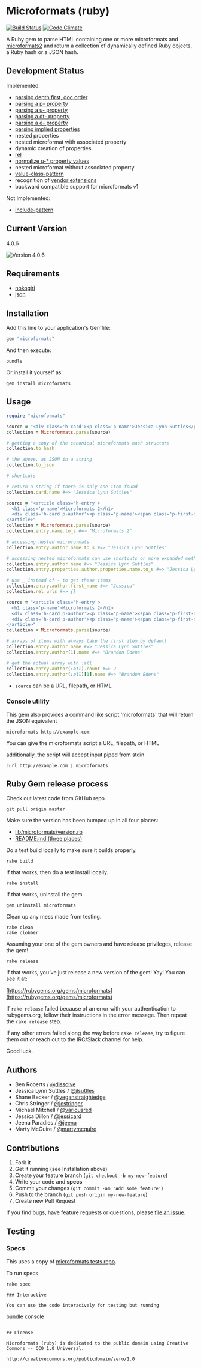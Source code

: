 # Microformats (ruby)

[![Build Status](https://travis-ci.org/indieweb/microformats-ruby.svg)](https://travis-ci.org/indieweb/microformats-ruby)
[![Code Climate](https://codeclimate.com/github/indieweb/microformats-ruby/badges/gpa.svg)](https://codeclimate.com/github/indieweb/microformats-ruby)

A Ruby gem to parse HTML containing one or more microformats and [microformats2](http://microformats.org/wiki/microformats-2)
and return a collection of dynamically defined Ruby objects, a Ruby hash or a JSON hash.


## Development Status

Implemented:

* [parsing depth first, doc order](http://microformats.org/wiki/microformats2-parsing#parse_a_document_for_microformats)
* [parsing a p- property](http://microformats.org/wiki/microformats2-parsing#parsing_a_p-_property)
* [parsing a u- property](http://microformats.org/wiki/microformats2-parsing#parsing_a_u-_property)
* [parsing a dt- property](http://microformats.org/wiki/microformats2-parsing#parsing_a_dt-_property)
* [parsing a e- property](http://microformats.org/wiki/microformats2-parsing#parsing_an_e-_property)
* [parsing implied properties](http://microformats.org/wiki/microformats-2-parsing#parsing_for_implied_properties)
* nested properties
* nested microformat with associated property
* dynamic creation of properties
* [rel](http://microformats.org/wiki/rel)
* [normalize u-* property values](http://microformats.org/wiki/microformats2-parsing-faq#normalizing_u-.2A_property_values)
* nested microformat without associated property
* [value-class-pattern](http://microformats.org/wiki/value-class-pattern)
* recognition of [vendor extensions](http://microformats.org/wiki/microformats2#VENDOR_EXTENSIONS)
* backward compatible support for microformats v1

Not Implemented:

* [include-pattern](http://microformats.org/wiki/include-pattern)


## Current Version

4.0.6

![Version 4.0.6](https://img.shields.io/badge/VERSION-4.0.6-green.svg)


## Requirements

* [nokogiri](https://github.com/sparklemotion/nokogiri)
* [json](https://github.com/flori/json)


## Installation

Add this line to your application's Gemfile:

```ruby
gem "microformats"
```

And then execute:

```
bundle
```

Or install it yourself as:

```
gem install microformats
```


## Usage

```ruby
require "microformats"

source = "<div class='h-card'><p class='p-name'>Jessica Lynn Suttles</p></div>"
collection = Microformats.parse(source)

# getting a copy of the canonical microformats hash structure
collection.to_hash

# the above, as JSON in a string
collection.to_json

# shortcuts

# return a string if there is only one item found
collection.card.name #=> "Jessica Lynn Suttles"

source = "<article class='h-entry'>
  <h1 class='p-name'>Microformats 2</h1>
  <div class='h-card p-author'><p class='p-name'><span class='p-first-name'>Jessica</span> Lynn Suttles</p></div>
</article>"
collection = Microformats.parse(source)
collection.entry.name.to_s #=> "Microformats 2"

# accessing nested microformats
collection.entry.author.name.to_s #=> "Jessica Lynn Suttles"

# accessing nested microformats can use shortcuts or more expanded method
collection.entry.author.name #=> "Jessica Lynn Suttles"
collection.entry.properties.author.properties.name.to_s #=> "Jessica Lynn Suttles"

# use _ instead of - to get these items
collection.entry.author.first_name #=> "Jessica"
collection.rel_urls #=> {}

source = "<article class='h-entry'>
  <h1 class='p-name'>Microformats 2</h1>
  <div class='h-card p-author'><p class='p-name'><span class='p-first-name'>Jessica</span> Lynn Suttles</p></div>
  <div class='h-card p-author'><p class='p-name'><span class='p-first-name'>Brandon</span> Edens</p></div>
</article>"
collection = Microformats.parse(source)

# arrays of items with always take the first item by default
collection.entry.author.name #=> "Jessica Lynn Suttles"
collection.entry.author(1).name #=> "Brandon Edens"

# get the actual array with :all
collection.entry.author(:all).count #=> 2
collection.entry.author(:all)[1].name #=> "Brandon Edens"

```

* `source` can be a URL, filepath, or HTML

### Console utility

This gem also provides a command like script 'microformats' that will return the JSON equivalent
```
microformats http://example.com
```

You can give the microformats script a URL, filepath, or HTML

additionally, the script will accept input piped from stdin

```
curl http://example.com | microformats
```



## Ruby Gem release process

Check out latest code from GitHub repo.

```
git pull origin master
```

Make sure the version has been bumped up in all four places:

- [lib/microformats/version.rb](https://github.com/indieweb/microformats-ruby/blob/master/lib/microformats/version.rb#L2)
- [README.md (three places)](https://github.com/indieweb/microformats-ruby/blob/master/README.md)

Do a test build locally to make sure it builds properly.

```
rake build
```

If that works, then do a test install locally.

  ```
rake install
```

If that works, uninstall the gem.

```
gem uninstall microformats
```

Clean up any mess made from testing.

```
rake clean
rake clobber
```

Assuming your one of the gem owners and have release privileges, release the gem!

```
rake release
```

If that works, you’ve just release a new version of the gem! Yay! You can see it at:

[https://rubygems.org/gems/microformats](https://rubygems.org/gems/microformats)

If `rake release` failed because of an error with your authentication to rubygems.org, follow their instructions in the error message. Then repeat the `rake release` step.

If any other errors failed along the way before `rake release`, try to figure them out or reach out to the IRC/Slack channel for help.

Good luck.


## Authors

- Ben Roberts / [@dissolve](https://github.com/dissolve)
- Jessica Lynn Suttles / [@jlsuttles](https://github.com/jlsuttles)
- Shane Becker / [@veganstraightedge](https://github.com/veganstraightedge)
- Chris Stringer / [@jcstringer](https://github.com/jcstringer)
- Michael Mitchell / [@variousred](https://github.com/variousred)
- Jessica Dillon / [@jessicard](https://github.com/jessicard)
- Jeena Paradies / [@jeena](https://github.com/jeena)
- Marty McGuire / [@martymcguire](https://github.com/martymcguire)

## Contributions

1. Fork it
2. Get it running (see Installation above)
3. Create your feature branch (`git checkout -b my-new-feature`)
4. Write your code and **specs**
5. Commit your changes (`git commit -am 'Add some feature'`)
6. Push to the branch (`git push origin my-new-feature`)
7. Create new Pull Request

If you find bugs, have feature requests or questions, please
[file an issue](https://github.com/indieweb/microformats-ruby/issues).


## Testing

### Specs

This uses a copy of  [microformats tests repo](https://github.com/microformats/tests).

To run specs
```
rake spec

### Interactive

You can use the code interacively for testing but running
```
bundle console
```

## License

Microformats (ruby) is dedicated to the public domain using Creative Commons -- CC0 1.0 Universal.

http://creativecommons.org/publicdomain/zero/1.0
